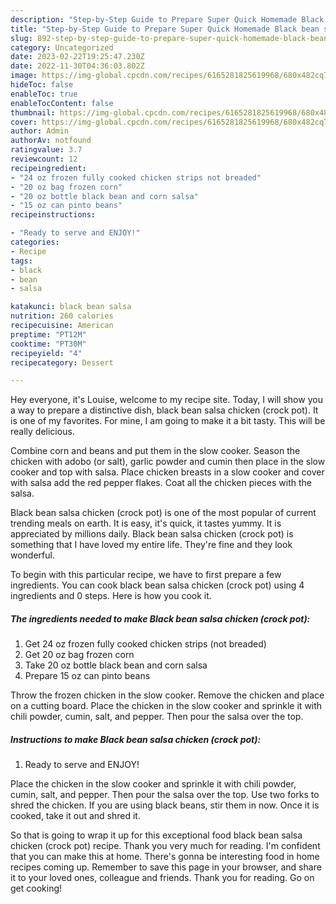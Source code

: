 ```yaml
---
description: "Step-by-Step Guide to Prepare Super Quick Homemade Black bean salsa chicken (crock pot)"
title: "Step-by-Step Guide to Prepare Super Quick Homemade Black bean salsa chicken (crock pot)"
slug: 892-step-by-step-guide-to-prepare-super-quick-homemade-black-bean-salsa-chicken-crock-pot
category: Uncategorized
date: 2023-02-22T19:25:47.230Z
date: 2022-11-30T04:36:03.802Z
image: https://img-global.cpcdn.com/recipes/6165281825619968/680x482cq70/black-bean-salsa-chicken-crock-pot-recipe-main-photo.jpg
hideToc: false
enableToc: true
enableTocContent: false
thumbnail: https://img-global.cpcdn.com/recipes/6165281825619968/680x482cq70/black-bean-salsa-chicken-crock-pot-recipe-main-photo.jpg
cover: https://img-global.cpcdn.com/recipes/6165281825619968/680x482cq70/black-bean-salsa-chicken-crock-pot-recipe-main-photo.jpg
author: Admin
authorAv: notfound
ratingvalue: 3.7
reviewcount: 12
recipeingredient:
- "24 oz frozen fully cooked chicken strips not breaded"
- "20 oz bag frozen corn"
- "20 oz bottle black bean and corn salsa"
- "15 oz can pinto beans"
recipeinstructions:

- "Ready to serve and ENJOY!"
categories:
- Recipe
tags:
- black
- bean
- salsa

katakunci: black bean salsa 
nutrition: 260 calories
recipecuisine: American
preptime: "PT12M"
cooktime: "PT30M"
recipeyield: "4"
recipecategory: Dessert

---
```



Hey everyone, it's Louise, welcome to my recipe site. Today, I will show you a way to prepare a distinctive dish, black bean salsa chicken (crock pot). It is one of my favorites. For mine, I am going to make it a bit tasty. This will be really delicious.

Combine corn and beans and put them in the slow cooker. Season the chicken with adobo (or salt), garlic powder and cumin then place in the slow cooker and top with salsa. Place chicken breasts in a slow cooker and cover with salsa add the red pepper flakes. Coat all the chicken pieces with the salsa.

Black bean salsa chicken (crock pot) is one of the most popular of current trending meals on earth. It is easy, it's quick, it tastes yummy. It is appreciated by millions daily. Black bean salsa chicken (crock pot) is something that I have loved my entire life. They're fine and they look wonderful.


To begin with this particular recipe, we have to first prepare a few ingredients. You can cook black bean salsa chicken (crock pot) using 4 ingredients and 0 steps. Here is how you cook it.

<!--inarticleads1-->

##### The ingredients needed to make Black bean salsa chicken (crock pot):

1. Get 24 oz frozen fully cooked chicken strips (not breaded)
1. Get 20 oz bag frozen corn
1. Take 20 oz bottle black bean and corn salsa
1. Prepare 15 oz can pinto beans


Throw the frozen chicken in the slow cooker. Remove the chicken and place on a cutting board. Place the chicken in the slow cooker and sprinkle it with chili powder, cumin, salt, and pepper. Then pour the salsa over the top. 

<!--inarticleads2-->

##### Instructions to make Black bean salsa chicken (crock pot):


1. Ready to serve and ENJOY!

Place the chicken in the slow cooker and sprinkle it with chili powder, cumin, salt, and pepper. Then pour the salsa over the top. Use two forks to shred the chicken. If you are using black beans, stir them in now. Once it is cooked, take it out and shred it. 

So that is going to wrap it up for this exceptional food black bean salsa chicken (crock pot) recipe. Thank you very much for reading. I'm confident that you can make this at home. There's gonna be interesting food in home recipes coming up. Remember to save this page in your browser, and share it to your loved ones, colleague and friends. Thank you for reading. Go on get cooking!
